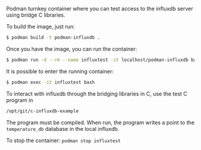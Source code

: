 Podman turnkey container where you can test access to the influxdb server using
bridge C libraries.

To build the image, just run:
```bash
$ podman build -t podman-influxdb .
```

Once you have the image, you can run the container:
```bash
$ podman run -d --rm --name influxtest -it localhost/podman-influxdb bash
```

It is possible to enter the running container:
```bash
$ podman exec -it influxtest bash
```

To interact with influxdb through the bridging libraries in C, use the test C
program in
```bash
/opt/git/c-influxdb-example
```

The program must be compiled. When run, the program writes a point to the
```temperature_db``` database in the local influxdb.

To stop the container: ```podman stop influxtest```
